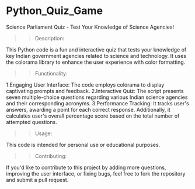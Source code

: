 # Python_Quiz_Game
Science Parliament Quiz - Test Your Knowledge of Science Agencies!

>>Description:

  This Python code is a fun and interactive quiz that tests your knowledge of key Indian government agencies related to science and technology.
  It uses the colorama library to enhance the user experience with color formatting.

>>Functionality:

  1.Engaging User Interface: The code employs colorama to display captivating prompts and feedback. 
  2.Interactive Quiz: The script presents seven multiple-choice questions regarding various Indian science agencies and their corresponding acronyms.
  3.Performance Tracking: It tracks user's answers, awarding a point for each correct response. Additionally, it calculates user's overall percentage score based 
                          on the total number of attempted questions.

>>Usage:

  This code is intended for personal use or educational purposes.

>>Contributing:

  If you'd like to contribute to this project by adding more questions, improving the user interface, or fixing bugs, feel free to fork the repository 
  and submit a pull request.





